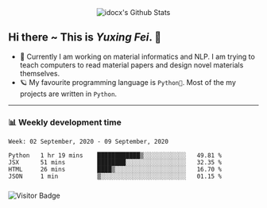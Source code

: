 <div align="center">
    <img align="center" src="https://github-readme-stats.vercel.app/api?username=idocx&show_icons=true&hide_border=true" alt="idocx's Github Stats"></img>
</div>

## Hi there ~ This is *Yuxing Fei*. ‍👋

- 🚀 Currently I am working on material informatics and NLP. I am trying to teach computers to read material papers and design novel materials themselves.
- 🪐 My favourite programming language is `Python🐍`. Most of the my projects are written in `Python`.

---

### 📊 Weekly development time
<!--START_SECTION:waka-->
```text
Week: 02 September, 2020 - 09 September, 2020

Python   1 hr 19 mins    ████████████▒░░░░░░░░░░░░   49.81 % 
JSX      51 mins         ████████░░░░░░░░░░░░░░░░░   32.35 % 
HTML     26 mins         ████▒░░░░░░░░░░░░░░░░░░░░   16.70 % 
JSON     1 min           ▒░░░░░░░░░░░░░░░░░░░░░░░░   01.15 % 
```
<!--END_SECTION:waka-->

### 

![Visitor Badge](https://visitor-badge.laobi.icu/badge?page_id=idocx.idocx)